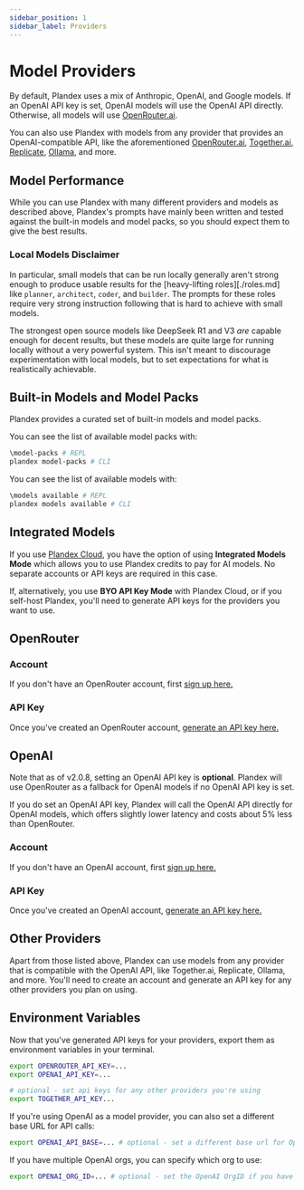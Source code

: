 ```yaml
---
sidebar_position: 1
sidebar_label: Providers
---
```


# Model Providers

By default, Plandex uses a mix of Anthropic, OpenAI, and Google models. If an OpenAI API key is set, OpenAI models will use the OpenAI API directly. Otherwise, all models will use [OpenRouter.ai](https://openrouter.ai/).

You can also use Plandex with models from any provider that provides an OpenAI-compatible API, like the aforementioned [OpenRouter.ai](https://openrouter.ai/), [Together.ai](https://together.ai), [Replicate](https://replicate.com/), [Ollama](https://ollama.com/), and more.

## Model Performance

While you can use Plandex with many different providers and models as described above, Plandex's prompts have mainly been written and tested against the built-in models and model packs, so you should expect them to give the best results.

### Local Models Disclaimer

In particular, small models that can be run locally generally aren't strong enough to produce usable results for the [heavy-lifting roles][./roles.md] like `planner`, `architect`, `coder`, and `builder`. The prompts for these roles require very strong instruction following that is hard to achieve with small models.

The strongest open source models like DeepSeek R1 and V3 _are_ capable enough for decent results, but these models are quite large for running locally without a very powerful system. This isn't meant to discourage experimentation with local models, but to set expectations for what is realistically achievable.

## Built-in Models and Model Packs

Plandex provides a curated set of built-in models and model packs.

You can see the list of available model packs with:

```bash
\model-packs # REPL
plandex model-packs # CLI
```

You can see the list of available models with:

```bash
\models available # REPL
plandex models available # CLI
```

## Integrated Models

If you use [Plandex Cloud](../hosting/cloud.md), you have the option of using **Integrated Models Mode** which allows you to use Plandex credits to pay for AI models. No separate accounts or API keys are required in this case.

If, alternatively, you use **BYO API Key Mode** with Plandex Cloud, or if you self-host Plandex, you'll need to generate API keys for the providers you want to use.

## OpenRouter

### Account

If you don't have an OpenRouter account, first [sign up here.](https://openrouter.ai/signup)

### API Key

Once you've created an OpenRouter account, [generate an API key here.](https://openrouter.ai/keys)

## OpenAI

Note that as of v2.0.8, setting an OpenAI API key is **optional**. Plandex will use OpenRouter as a fallback for OpenAI models if no OpenAI API key is set.

If you do set an OpenAI API key, Plandex will call the OpenAI API directly for OpenAI models, which offers slightly lower latency and costs about 5% less than OpenRouter.

### Account

If you don't have an OpenAI account, first [sign up here.](https://platform.openai.com/signup)

### API Key

Once you've created an OpenAI account, [generate an API key here.](https://platform.openai.com/account/api-keys)

## Other Providers

Apart from those listed above, Plandex can use models from any provider that is compatible with the OpenAI API, like Together.ai, Replicate, Ollama, and more. You'll need to create an account and generate an API key for any other providers you plan on using.

## Environment Variables

Now that you've generated API keys for your providers, export them as environment variables in your terminal.

```bash
export OPENROUTER_API_KEY=...
export OPENAI_API_KEY=...

# optional - set api keys for any other providers you're using
export TOGETHER_API_KEY...
```

If you're using OpenAI as a model provider, you can also set a different base URL for API calls:

```bash
export OPENAI_API_BASE=... # optional - set a different base url for OpenAI calls e.g. https://<your-proxy>/v1
```

If you have multiple OpenAI orgs, you can specify which org to use:

```bash
export OPENAI_ORG_ID=... # optional - set the OpenAI OrgID if you have multiple orgs
```
